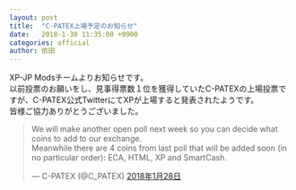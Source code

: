 ```yaml
---
layout: post
title:  "C-PATEX上場予定のお知らせ"
date:   2018-1-30 11:35:00 +0900
categories: official
author: 依田
---  
```

XP-JP Modsチームよりお知らせです。  
以前投票のお願いをし、見事得票数１位を獲得していたC-PATEXの上場投票ですが、C-PATEX公式TwitterにてXPが上場すると発表されたようです。  
皆様ご協力ありがとうございました。  

<blockquote class="twitter-tweet" data-lang="ja"><p lang="en" dir="ltr">We will make another open poll next week so you can decide what coins to add to our exchange.<br>Meanwhile there are 4 coins from last poll that will be added soon (in no particular order): ECA, HTML, XP and SmartCash.</p>&mdash; C-PATEX (@C_PATEX) <a href="https://twitter.com/C_PATEX/status/957659301211975682?ref_src=twsrc%5Etfw">2018年1月28日</a></blockquote>
<script async src="https://platform.twitter.com/widgets.js" charset="utf-8"></script>  
